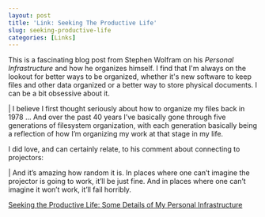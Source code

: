 ```yaml
---
layout: post
title: 'Link: Seeking The Productive Life'
slug: seeking-productive-life
categories: [Links]
---
```


This is a fascinating blog post from Stephen Wolfram on his _Personal Infrastructure_ and how he organizes himself. I find that I'm always on the lookout for better ways to be organized, whether it's new software to keep files and other data organized or a better way to store physical documents. I can be a bit obsessive about it. 

| I believe I first thought seriously about how to organize my files back in 1978 ... And over the past 40 years I’ve basically gone through five generations of filesystem organization, with each generation basically being a reflection of how I’m organizing my work at that stage in my life.

I did love, and can certainly relate, to his comment about connecting to projectors:

| And it’s amazing how random it is. In places where one can’t imagine the projector is going to work, it’ll be just fine. And in places where one can’t imagine it won’t work, it’ll fail horribly.

[Seeking the Productive Life: Some Details of My Personal Infrastructure](https://blog.stephenwolfram.com/2019/02/seeking-the-productive-life-some-details-of-my-personal-infrastructure/)
